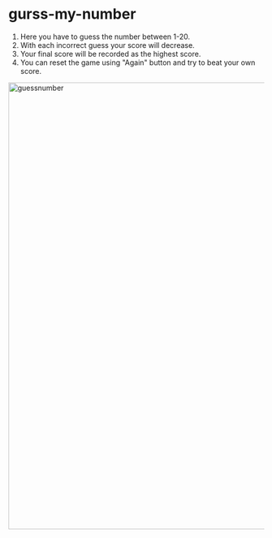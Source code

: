# gurss-my-number

1) Here you have to guess the number between 1-20.
2) With each incorrect guess your score will decrease.
3) Your final score will be recorded as the highest score.
4) You can reset the game using "Again" button and try to beat your own score.

<img width="881" alt="guessnumber" src="https://user-images.githubusercontent.com/113443578/226204471-955455f2-d29b-4782-85d0-a88b1493ebf8.png">

